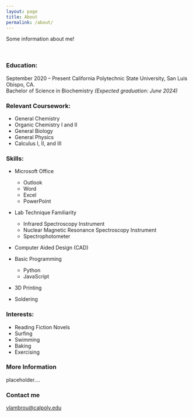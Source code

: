 ```yaml
---
layout: page
title: About
permalink: /about/
---
```


Some information about me!

<br>

### Education:

September 2020 – Present 
California Polytechnic State University, San Luis Obispo, CA.	      
Bachelor of Science in Biochemistry	*(Expected graduation: June 2024)*



### Relevant Coursework: 

- General Chemistry
- Organic Chemistry I and II 
- General Biology
- General Physics
- Calculus I, II, and III




### Skills:

- Microsoft Office
  - Outlook
  - Word
  - Excel
  - PowerPoint 

- Lab Technique Familiarity
  - Infrared Spectroscopy Instrument
  - Nuclear Magnetic Resonance Spectroscopy Instrument
  - Spectrophotometer

- Computer Aided Design (CAD)

- Basic Programming
  - Python
  - JavaScript 

- 3D Printing

- Soldering



### Interests:

- Reading Fiction Novels
- Surfing
- Swimming
- Baking
- Exercising 


### More Information

placeholder....


### Contact me

[vlambrou@calpoly.edu](mailto:vlambrou@calpoly.edu)
